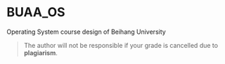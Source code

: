 # BUAA_OS
Operating System course design of Beihang University
> The author will not be responsible if your grade is cancelled due to **plagiarism**.
